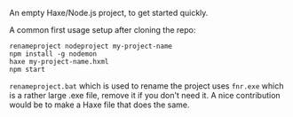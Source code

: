 An empty Haxe/Node.js project, to get started quickly.

A common first usage setup after cloning the repo:

```
renameproject nodeproject my-project-name
npm install -g nodemon
haxe my-project-name.hxml
npm start
```

`renameproject.bat` which is used to rename the project uses `fnr.exe` which is a rather large .exe file, remove it if you don't need it. A nice contribution would be to make a Haxe file that does the same.
